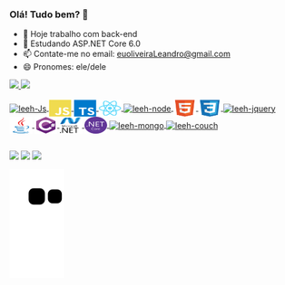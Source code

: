 ### Olá! Tudo bem? 👋

- 🔭 Hoje trabalho com back-end
- 🌱 Estudando ASP.NET Core 6.0
- 📫 Contate-me no email: euoliveiraLeandro@gmail.com
- 😄 Pronomes: ele/dele

<div align="left">
  <a href="https://github.com/leandroleeh32">
  <img height="150em" src="https://github-readme-stats.vercel.app/api?username=LeandroLeeh32&show_icons=true&theme=dark&include_all_commits=true&count_private=true"/>
  <img height="150em" src="https://github-readme-stats.vercel.app/api/top-langs/?username=LeandroLeeh32&layout=compact&langs_count=7&theme=dark"/>
</div>
  <div style="display: inline_block"><br>
  <img align="center" alt="leeh-Js" height="30" width="40" src="https://raw.githubusercontent.com/devicons/devicon/master/icons/python/python.svg">
  <img align="center" alt="leeh-Js" height="30" width="40" src="https://raw.githubusercontent.com/devicons/devicon/master/icons/javascript/javascript-plain.svg">
  <img align="center" alt="leeh-Ts" height="30" width="40" src="https://raw.githubusercontent.com/devicons/devicon/master/icons/typescript/typescript-plain.svg">
  <img align="center" alt="leeh-React" height="30" width="40" src="https://raw.githubusercontent.com/devicons/devicon/master/icons/react/react-original.svg">
  <img align="center" alt="leeh-node" height="30" width="40" src="https://cdn.jsdelivr.net/gh/devicons/devicon/icons/nodejs/nodejs-original-wordmark.svg" />
  <img align="center" alt="leeh-HTML" height="30" width="40" src="https://raw.githubusercontent.com/devicons/devicon/master/icons/html5/html5-original.svg">
  <img align="center" alt="leeh-CSS" height="30" width="40" src="https://raw.githubusercontent.com/devicons/devicon/master/icons/css3/css3-original.svg">
  <img align="center" alt="leeh-jquery" height="30" width="40" src="https://cdn.jsdelivr.net/gh/devicons/devicon/icons/jquery/jquery-plain-wordmark.svg" />   
  <img align="center" alt="leeh-Java" height="30" width="40" src="https://raw.githubusercontent.com/devicons/devicon/master/icons/java/java-original.svg">
  <img align="center" alt="leeh-Csharp" height="30" width="40" src="https://raw.githubusercontent.com/devicons/devicon/master/icons/csharp/csharp-original.svg">
  <img align="center" alt="leeh-dot-net" height="30" width="40" src="https://raw.githubusercontent.com/devicons/devicon/master/icons/dot-net/dot-net-original-wordmark.svg">  
   <img align="center" alt="leeh-dotnetcore" height="30" width="40" src="https://raw.githubusercontent.com/devicons/devicon/master/icons/dotnetcore/dotnetcore-original.svg">  
    <img align="center" alt="leeh-mongo" height="30" width="40" src="https://cdn.jsdelivr.net/gh/devicons/devicon/icons/mongodb/mongodb-original-wordmark.svg" />
    <img align="center" alt="leeh-couch" height="30" width="40" src="https://cdn.jsdelivr.net/gh/devicons/devicon/icons/couchdb/couchdb-original-wordmark.svg" />
          
          
</div>

##  
  
<div> 
 
  <a href="https://instagram.com/lege_13" target="_blank"><img src="https://img.shields.io/badge/-Instagram-%23E4405F?style=for-the-badge&logo=instagram&logoColor=white" target="_blank"></a>
 <a href="https://discord.gg/WdnNZFkG" target="_blank"><img src="https://img.shields.io/badge/Discord-7289DA?style=for-the-badge&logo=discord&logoColor=white" target="_blank"></a> 
  <a href = "mailto:euoliveiraleandro@gmail.com"><img src="https://img.shields.io/badge/-Gmail-%23333?style=for-the-badge&logo=gmail&logoColor=white" target="_blank"></a>

 
  ![Snake animation](https://github.com/leandroleeh32/leandroleeh32/blob/output/github-contribution-grid-snake.svg)
 
</div>
